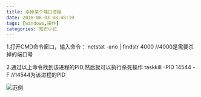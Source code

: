 ```yaml
---
title: 杀掉某个端口进程
date: 2018-08-03 08:48:19
tags: [windows,操作]
categories: 知识小记
---
```

1.打开CMD命令窗口，输入命令：
    netstat -ano | findstr 4000    //4000是需要杀掉的端口号
	
2.通过以上命令找到该进程的PID,然后就可以执行杀死操作
    taskkill -PID 14544 -F   //14544为该进程的PID
	
![范例](/kill.png)